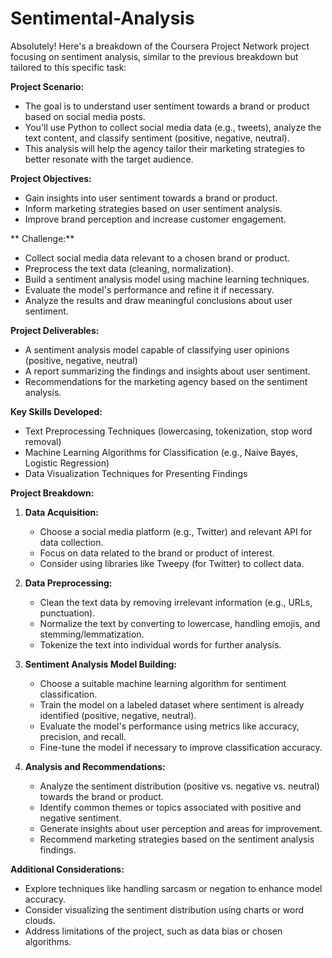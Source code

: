 # Sentimental-Analysis
Absolutely! Here's a breakdown of the Coursera Project Network project focusing on sentiment analysis, similar to the previous breakdown but tailored to this specific task:

**Project Scenario:**

* The goal is to understand user sentiment towards a brand or product based on social media posts.
* You'll use Python to collect social media data (e.g., tweets), analyze the text content, and classify sentiment (positive, negative, neutral).
* This analysis will help the agency tailor their marketing strategies to better resonate with the target audience.

**Project Objectives:**

* Gain insights into user sentiment towards a brand or product.
* Inform marketing strategies based on user sentiment analysis.
* Improve brand perception and increase customer engagement.

** Challenge:**

* Collect social media data relevant to a chosen brand or product.
* Preprocess the text data (cleaning, normalization).
* Build a sentiment analysis model using machine learning techniques.
* Evaluate the model's performance and refine it if necessary.
* Analyze the results and draw meaningful conclusions about user sentiment.

**Project Deliverables:**

* A sentiment analysis model capable of classifying user opinions (positive, negative, neutral)
* A report summarizing the findings and insights about user sentiment.
* Recommendations for the marketing agency based on the sentiment analysis.

**Key Skills Developed:**

* Text Preprocessing Techniques (lowercasing, tokenization, stop word removal)
* Machine Learning Algorithms for Classification (e.g., Naive Bayes, Logistic Regression)
* Data Visualization Techniques for Presenting Findings

**Project Breakdown:**

1. **Data Acquisition:**
    * Choose a social media platform (e.g., Twitter) and relevant API for data collection.
    * Focus on data related to the brand or product of interest.
    * Consider using libraries like Tweepy (for Twitter) to collect data.

2. **Data Preprocessing:**
    * Clean the text data by removing irrelevant information (e.g., URLs, punctuation).
    * Normalize the text by converting to lowercase, handling emojis, and stemming/lemmatization.
    * Tokenize the text into individual words for further analysis.

3. **Sentiment Analysis Model Building:**
    * Choose a suitable machine learning algorithm for sentiment classification.
    * Train the model on a labeled dataset where sentiment is already identified (positive, negative, neutral).
    * Evaluate the model's performance using metrics like accuracy, precision, and recall.
    * Fine-tune the model if necessary to improve classification accuracy.

4. **Analysis and Recommendations:**
    * Analyze the sentiment distribution (positive vs. negative vs. neutral) towards the brand or product.
    * Identify common themes or topics associated with positive and negative sentiment.
    * Generate insights about user perception and areas for improvement.
    * Recommend marketing strategies based on the sentiment analysis findings.

**Additional Considerations:**

* Explore techniques like handling sarcasm or negation to enhance model accuracy.
* Consider visualizing the sentiment distribution using charts or word clouds.
* Address limitations of the project, such as data bias or chosen algorithms.
